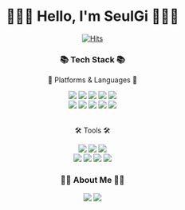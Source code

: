 <div align="center">
  
# 🙋🏻‍♀️ Hello, I'm SeulGi 🙋🏻‍♀️

[![Hits](https://hits.seeyoufarm.com/api/count/incr/badge.svg?url=https%3A%2F%2Fgithub.com%2FLee-SeulGi&count_bg=%23ED6DA1&title_bg=%23ED4B8D&icon=github.svg&icon_color=%23E7E7E7&title=hits&edge_flat=false)](https://hits.seeyoufarm.com)
  
### 📚 Tech Stack 📚

📝 Platforms & Languages 📝<br>

<img src="https://img.shields.io/badge/Java-3776AB?style=flat&logo=oracle&logoColor=white"/>
<img src="https://img.shields.io/badge/Android-3DDC84?style=flat&logo=android&logoColor=white"/>
<img src="https://img.shields.io/badge/Python-3776AB?style=flat&logo=python&logoColor=white"/>
<img src="https://img.shields.io/badge/C-A8B9CC?style=flat&logo=c&logoColor=white"/>
<img src="https://img.shields.io/badge/C++-00599C?style=flat&logo=cplusplus&logoColor=white"/><br>
<img src="https://img.shields.io/badge/JavaScript-F7DF1E?style=flat&logo=javascript&logoColor=black"/>
<img src="https://img.shields.io/badge/HTML-E34F26?style=flat&logo=html5&logoColor=white"/>
<img src="https://img.shields.io/badge/CSS-1572B6?style=flat&logo=css3&logoColor=white"/>
<img src="https://img.shields.io/badge/MySQL-4479A1?style=flat&logo=mysql&logoColor=white"/> 
<img src="https://img.shields.io/badge/Oracle-F80000?style=flat&logo=oracle&logoColor=white"/>
<br>  

<br>🛠 Tools 🛠<br>

<img src="https://img.shields.io/badge/Eclipse IDE-2C2255?style=flat&logo=eclipseide&logoColor=white"/>
<img src="https://img.shields.io/badge/Visual Studio-5C2D91?style=flat&logo=visualstudio&logoColor=white"/>
<img src="https://img.shields.io/badge/Android Studio-3DDC84?style=flat&logo=androidstudio&logoColor=white"/><br>
<img src="https://img.shields.io/badge/Tomcat-F8DC75?style=flat&logo=apachetomcat&logoColor=white"/>
<img src="https://img.shields.io/badge/Visual Studio Code-007ACC?style=flat&logo=visualstudiocode&logoColor=white"/>
<img src="https://img.shields.io/badge/Intellij-FF6737?style=flat&logo=intellijidea&logoColor=white"/>
<img src="https://img.shields.io/badge/Github-181717?style=flat&logo=github&logoColor=white"/>
<br>

### 👋🏻 About Me 👋🏻
<img src="https://img.shields.io/badge/tmf109@naver.com-03C75A?style=flat&logo=naver&logoColor=white"/>
<a href="https://www.instagram.com/_2_seul_9i/"><img src="https://img.shields.io/badge/Instagram-E4405F?style=flat&logo=instagram&logoColor=white"/>    
<br>

</div>
